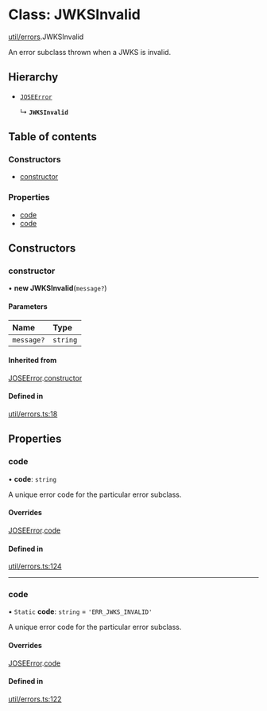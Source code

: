 # Class: JWKSInvalid

[util/errors](../modules/util_errors.md).JWKSInvalid

An error subclass thrown when a JWKS is invalid.

## Hierarchy

- [`JOSEError`](util_errors.JOSEError.md)

  ↳ **`JWKSInvalid`**

## Table of contents

### Constructors

- [constructor](util_errors.JWKSInvalid.md#constructor)

### Properties

- [code](util_errors.JWKSInvalid.md#code)
- [code](util_errors.JWKSInvalid.md#code)

## Constructors

### constructor

• **new JWKSInvalid**(`message?`)

#### Parameters

| Name | Type |
| :------ | :------ |
| `message?` | `string` |

#### Inherited from

[JOSEError](util_errors.JOSEError.md).[constructor](util_errors.JOSEError.md#constructor)

#### Defined in

[util/errors.ts:18](https://github.com/panva/jose/blob/v3.14.4/src/util/errors.ts#L18)

## Properties

### code

• **code**: `string`

A unique error code for the particular error subclass.

#### Overrides

[JOSEError](util_errors.JOSEError.md).[code](util_errors.JOSEError.md#code)

#### Defined in

[util/errors.ts:124](https://github.com/panva/jose/blob/v3.14.4/src/util/errors.ts#L124)

___

### code

▪ `Static` **code**: `string` = `'ERR_JWKS_INVALID'`

A unique error code for the particular error subclass.

#### Overrides

[JOSEError](util_errors.JOSEError.md).[code](util_errors.JOSEError.md#code)

#### Defined in

[util/errors.ts:122](https://github.com/panva/jose/blob/v3.14.4/src/util/errors.ts#L122)

